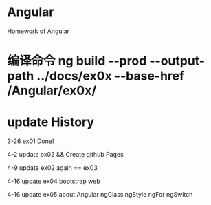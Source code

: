 # Angular

Homework  of  Angular

# 编译命令 ng build --prod --output-path ../docs/ex0x --base-href /Angular/ex0x/

# update  History

3-26 ex01  Done!

4-2 update ex02  &&  Create github Pages

4-9 update ex02 again == ex03

4-16 update ex04 bootstrap web

4-16 update ex05 about Angular ngClass ngStyle ngFor ngSwitch 

